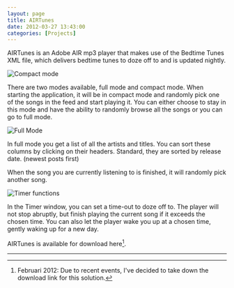 ```yaml
---
layout: page
title: AIRTunes
date: 2012-03-27 13:43:00
categories: [Projects]
---
```


AIRTunes is an Adobe AIR mp3 player that makes use of the Bedtime Tunes XML file, which delivers bedtime tunes to doze off to and is updated nightly.

![Compact mode](http://cdn.thuriot.be/AIRTunes/Compact.png)

There are two modes available, full mode and compact mode. When starting the application, it will be in compact mode and randomly pick one of the songs in the feed and start playing it. You can either choose to stay in this mode and have the ability to randomly browse all the songs or you can go to full mode.

![Full Mode](http://cdn.thuriot.be/AIRTunes/Full.png)

In full mode you get a list of all the artists and titles. You can sort these columns by clicking on their headers. Standard, they are sorted by release date. (newest posts first)

When the song you are currently listening to is finished, it will randomly pick another song.

![Timer functions](http://cdn.thuriot.be/AIRTunes/Timer.png)

In the Timer window, you can set a time-out to doze off to. The player will not stop abruptly, but finish playing the current song if it exceeds the chosen time.
You can also let the player wake you up at a chosen time, gently waking up for a new day.


AIRTunes is available for download here[^1].

---

[^1]: Februari 2012: Due to recent events, I've decided to take down the download link for this solution.